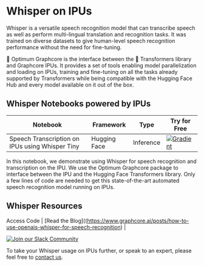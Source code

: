 # Whisper on IPUs
Whisper is a versatile speech recognition model that can transcribe speech as well as perform multi-lingual translation and recognition tasks. It was trained on diverse datasets to give human-level speech recognition performance without the need for fine-tuning.

🤗 Optimum Graphcore is the interface between the 🤗 Transformers library and Graphcore IPUs. It provides a set of tools enabling model parallelization and loading on IPUs, training and fine-tuning on all the tasks already supported by Transformers while being compatible with the Hugging Face Hub and every model available on it out of the box.

## Whisper Notebooks powered by IPUs

| Notebook | Framework | Type | Try for Free 
| ------------- | ------------- | ------------- | ------------- |
| Speech Transcription on IPUs using Whisper Tiny | Hugging Face | Inference | [![Gradient](https://assets.paperspace.io/img/gradient-badge.svg)](https://ipu.dev/kC8VBy)

In this notebook, we demonstrate using Whisper for speech recognition and transcription on the IPU. We use the Optimum Graphcore package to interface between the IPU and the Hugging Face Transformers library. Only a few lines of code are needed to get this state-of-the-art automated speech recognition model running on IPUs.


## Whisper Resources
Access Code | [Read the Blog]((https://www.graphcore.ai/posts/how-to-use-openais-whisper-for-speech-recognition) | 


[![Join our Slack Community](https://img.shields.io/badge/Slack-Join%20Graphcore's%20Community-blue?style=flat-square&logo=slack)](https://www.graphcore.ai/join-community)

To take your Whisper usage on IPUs further, or speak to an expert, please feel free to [contact us](https://www.graphcore.ai/speak-to-an-expert-whisper-ai).
